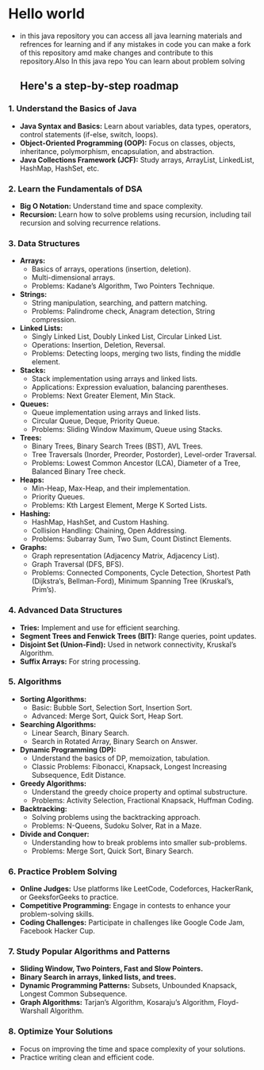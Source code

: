 <h1>Hello world</h1>

* in this java repository you can access all java learning materials and refrences for learning 
and if any mistakes in code you can make a fork of this repository amd make changes and contribute to this repository.Also In this java repo You can learn about problem solving

  <h2>Here's a step-by-step roadmap</h2>

### 1. **Understand the Basics of Java**
   - **Java Syntax and Basics:** Learn about variables, data types, operators, control statements (if-else, switch, loops).
   - **Object-Oriented Programming (OOP):** Focus on classes, objects, inheritance, polymorphism, encapsulation, and abstraction.
   - **Java Collections Framework (JCF):** Study arrays, ArrayList, LinkedList, HashMap, HashSet, etc.

### 2. **Learn the Fundamentals of DSA**
   - **Big O Notation:** Understand time and space complexity.
   - **Recursion:** Learn how to solve problems using recursion, including tail recursion and solving recurrence relations.

### 3. **Data Structures**
   - **Arrays:**
     - Basics of arrays, operations (insertion, deletion).
     - Multi-dimensional arrays.
     - Problems: Kadane’s Algorithm, Two Pointers Technique.
   - **Strings:**
     - String manipulation, searching, and pattern matching.
     - Problems: Palindrome check, Anagram detection, String compression.
   - **Linked Lists:**
     - Singly Linked List, Doubly Linked List, Circular Linked List.
     - Operations: Insertion, Deletion, Reversal.
     - Problems: Detecting loops, merging two lists, finding the middle element.
   - **Stacks:**
     - Stack implementation using arrays and linked lists.
     - Applications: Expression evaluation, balancing parentheses.
     - Problems: Next Greater Element, Min Stack.
   - **Queues:**
     - Queue implementation using arrays and linked lists.
     - Circular Queue, Deque, Priority Queue.
     - Problems: Sliding Window Maximum, Queue using Stacks.
   - **Trees:**
     - Binary Trees, Binary Search Trees (BST), AVL Trees.
     - Tree Traversals (Inorder, Preorder, Postorder), Level-order Traversal.
     - Problems: Lowest Common Ancestor (LCA), Diameter of a Tree, Balanced Binary Tree check.
   - **Heaps:**
     - Min-Heap, Max-Heap, and their implementation.
     - Priority Queues.
     - Problems: Kth Largest Element, Merge K Sorted Lists.
   - **Hashing:**
     - HashMap, HashSet, and Custom Hashing.
     - Collision Handling: Chaining, Open Addressing.
     - Problems: Subarray Sum, Two Sum, Count Distinct Elements.
   - **Graphs:**
     - Graph representation (Adjacency Matrix, Adjacency List).
     - Graph Traversal (DFS, BFS).
     - Problems: Connected Components, Cycle Detection, Shortest Path (Dijkstra’s, Bellman-Ford), Minimum Spanning Tree (Kruskal’s, Prim’s).

### 4. **Advanced Data Structures**
   - **Tries:** Implement and use for efficient searching.
   - **Segment Trees and Fenwick Trees (BIT):** Range queries, point updates.
   - **Disjoint Set (Union-Find):** Used in network connectivity, Kruskal’s Algorithm.
   - **Suffix Arrays:** For string processing.

### 5. **Algorithms**
   - **Sorting Algorithms:**
     - Basic: Bubble Sort, Selection Sort, Insertion Sort.
     - Advanced: Merge Sort, Quick Sort, Heap Sort.
   - **Searching Algorithms:**
     - Linear Search, Binary Search.
     - Search in Rotated Array, Binary Search on Answer.
   - **Dynamic Programming (DP):**
     - Understand the basics of DP, memoization, tabulation.
     - Classic Problems: Fibonacci, Knapsack, Longest Increasing Subsequence, Edit Distance.
   - **Greedy Algorithms:**
     - Understand the greedy choice property and optimal substructure.
     - Problems: Activity Selection, Fractional Knapsack, Huffman Coding.
   - **Backtracking:**
     - Solving problems using the backtracking approach.
     - Problems: N-Queens, Sudoku Solver, Rat in a Maze.
   - **Divide and Conquer:**
     - Understanding how to break problems into smaller sub-problems.
     - Problems: Merge Sort, Quick Sort, Binary Search.

### 6. **Practice Problem Solving**
   - **Online Judges:** Use platforms like LeetCode, Codeforces, HackerRank, or GeeksforGeeks to practice.
   - **Competitive Programming:** Engage in contests to enhance your problem-solving skills.
   - **Coding Challenges:** Participate in challenges like Google Code Jam, Facebook Hacker Cup.

### 7. **Study Popular Algorithms and Patterns**
   - **Sliding Window, Two Pointers, Fast and Slow Pointers.**
   - **Binary Search in arrays, linked lists, and trees.**
   - **Dynamic Programming Patterns:** Subsets, Unbounded Knapsack, Longest Common Subsequence.
   - **Graph Algorithms:** Tarjan’s Algorithm, Kosaraju’s Algorithm, Floyd-Warshall Algorithm.

### 8. **Optimize Your Solutions**
   - Focus on improving the time and space complexity of your solutions.
   - Practice writing clean and efficient code.


